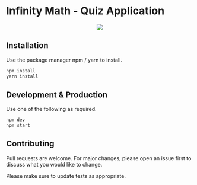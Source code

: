 # Infinity Math - Quiz Application

<p align="center">
    <img src="https://user-images.githubusercontent.com/66514052/91727113-d0f12680-ebbe-11ea-8b8b-30664357ac53.gif">
</p>

## Installation

Use the package manager npm / yarn to install.

```bash
npm install
yarn install
```
## Development & Production

Use one of the following as required.

```bash
npm dev
npm start
```

## Contributing
Pull requests are welcome. For major changes, please open an issue first to discuss what you would like to change.

Please make sure to update tests as appropriate.
